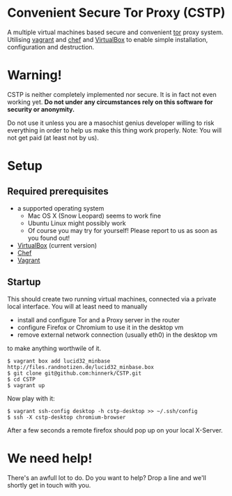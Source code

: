 # Convenient Secure Tor Proxy (CSTP)

A multiple virtual machines based secure and convenient [tor][] proxy system. Utilising [vagrant][] and [chef][] and [VirtualBox][] to enable simple installation, configuration and destruction.

# Warning!

CSTP is neither completely implemented nor secure. It is in fact not even working yet. **Do not under any circumstances rely on this software for security or anonymity.**

Do not use it unless you are a masochist genius developer willing to risk everything in order to help us make this thing work properly. Note: You will not get paid (at least not by us).

# Setup

## Required prerequisites

* a supported operating system
    * Mac OS X (Snow Leopard) seems to work fine
    * Ubuntu Linux might possibly work
    * Of course you may try for yourself! Please report to us as soon as you found out!
* [VirtualBox][] (current version)
* [Chef][]
* [Vagrant][]

## Startup

This should create two running virtual machines, connected via a private local interface. You will at least need to manually

* install and configure Tor and a Proxy server in the router
* configure Firefox or Chromium to use it in the desktop vm
* remove external network connection (usually eth0) in the desktop vm

to make anything worthwile of it.

    $ vagrant box add lucid32_minbase http://files.randnotizen.de/lucid32_minbase.box
    $ git clone git@github.com:hinnerk/CSTP.git
    $ cd CSTP
    $ vagrant up

Now play with it:

    $ vagrant ssh-config desktop -h cstp-desktop >> ~/.ssh/config
    $ ssh -X cstp-desktop chromium-browser

After a few seconds a remote firefox should pop up on your local X-Server.


# We need help!

There's an awfull lot to do. Do you want to help? Drop a line and we'll shortly get in touch with you.


[chef]: http://www.opscode.com/chef/
[tor]: http://www.torproject.org/
[vagrant]: http://vagrantup.com/
[VirtualBox]: http://www.virtualbox.org/